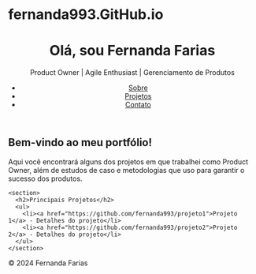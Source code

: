 # fernanda993.GitHub.io
<!DOCTYPE html>
<html lang="en">
<head>
  <meta charset="UTF-8">
  <meta name="viewport" content="width=device-width, initial-scale=1.0">
  <title>Portfólio de Fernanda Farias</title>
  <link rel="stylesheet" href="css/style.css">
</head>
<body>
  <header>
    <h1>Olá, sou Fernanda Farias</h1>
    <p>Product Owner | Agile Enthusiast | Gerenciamento de Produtos</p>
    <nav>
      <ul>
        <li><a href="about.html">Sobre</a></li>
        <li><a href="projects.html">Projetos</a></li>
        <li><a href="contact.html">Contato</a></li>
      </ul>
    </nav>
  </header>

  <main>
    <section>
      <h2>Bem-vindo ao meu portfólio!</h2>
      <p>Aqui você encontrará alguns dos projetos em que trabalhei como Product Owner, além de estudos de caso e metodologias que uso para garantir o sucesso dos produtos.</p>
    </section>
    
    <section>
      <h2>Principais Projetos</h2>
      <ul>
        <li><a href="https://github.com/fernanda993/projeto1">Projeto 1</a> - Detalhes do projeto</li>
        <li><a href="https://github.com/fernanda993/projeto2">Projeto 2</a> - Detalhes do projeto</li>
      </ul>
    </section>
  </main>

  <footer>
    <p>© 2024 Fernanda Farias</p>
  </footer>
</body>
</html>
